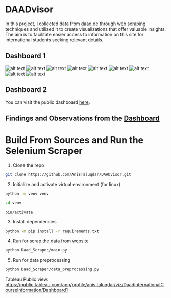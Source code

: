 # DAADvisor

In this project, I collected data from daad.de through web scraping techniques and utilized it to create visualizations that offer valuable insights. The aim is to facilitate easier access to information on this site for international students seeking relevant details.


## Dashboard 1

![alt text](screenshot/sheet1.png)
![alt text](screenshot/sheet2.png)
![alt text](screenshot/sheet3.png)
![alt text](screenshot/sheet4.png)
![alt text](screenshot/sheet5.png)
![alt text](screenshot/sheet6.png)
![alt text](screenshot/sheet7.png)
![alt text](screenshot/sheet8.png)
![alt text](screenshot/sheet9.png)

## Dashboard 2

You can visit the public dashboard [here](https://public.tableau.com/views/DAADvisor/Dashboard3?:language=en-US&:display_count=n&:origin=viz_share_link). 

## Findings and Observations from the [Dashboard](https://public.tableau.com/views/DAADvisor/Dashboard3?:language=en-US&:display_count=n&:origin=viz_share_link)

# Build From Sources and Run the Selenium Scraper

1. Clone the repo
~~~bash
git clone https://github.com/AnisTaluqdar/DAADvisor.git
~~~
2. Initialize and activate virtual environment (for linux)
~~~bash
python -m venv venv

cd venv

bin/activate 
~~~

3. Install dependencies
~~~bash
python -m pip install -r requirements.txt
~~~

4. Run for scrap the data from website
~~~bash
python Daad_Scraper/main.py
~~~

5. Run for data preprocessing
~~~bash
python Daad_Scraper/data_preprocessing.py
~~~


Tableau Public view: https://public.tableau.com/app/profile/anis.taluqdar/viz/DaadInternationalCourseInformation/Dashboard1



